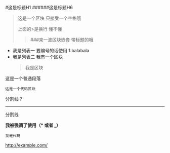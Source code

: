 #这是标题H1
######这是标题H6

>这是一个区块 只接受一个空格哦
>
>上面的>是换行 懂不懂
>>###来一波区块嵌套 带标题的哦
* 我是列表一 要编号的话使用 1.balabala 
* 我是列表二 我有一个区块
    > 我是区块

这是一个普通段落

    这是一个代码区块
        
        
分割线？
***
分割线

**我被强调了使用（\* 或者 \_）**

`我是代码`

<http://example.com/>